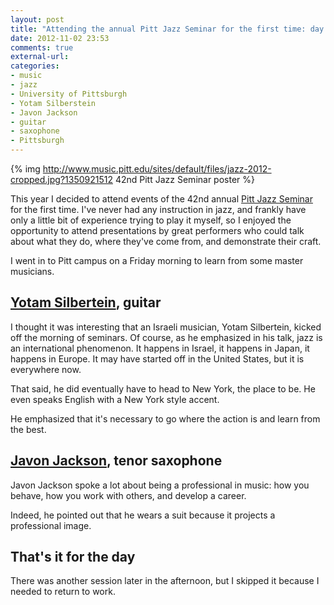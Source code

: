 ```yaml
---
layout: post
title: "Attending the annual Pitt Jazz Seminar for the first time: day 1"
date: 2012-11-02 23:53
comments: true
external-url:
categories:
- music
- jazz
- University of Pittsburgh
- Yotam Silberstein
- Javon Jackson
- guitar
- saxophone
- Pittsburgh
---
```

{% img http://www.music.pitt.edu/sites/default/files/jazz-2012-cropped.jpg?1350921512 42nd Pitt Jazz Seminar poster %}

This year I decided to attend events of the 42nd annual [Pitt Jazz Seminar](http://www.music.pitt.edu/events/november-3-2012-42nd-annual-jazz-se120813) for the first time. I've never had any instruction in jazz, and frankly have only a little bit of experience trying to play it myself, so I enjoyed the opportunity to attend presentations by great performers who could talk about what they do, where they've come from, and demonstrate their craft.

I went in to Pitt campus on a Friday morning to learn from some master musicians.

<!--more-->

## [Yotam Silbertein](http://yotammusic.com/), guitar

I thought it was interesting that an Israeli musician, Yotam Silbertein, kicked off the morning of seminars. Of course, as he emphasized in his talk, jazz is an international phenomenon. It happens in Israel, it happens in Japan, it happens in Europe. It may have started off in the United States, but it is everywhere now.

That said, he did eventually have to head to New York, the place to be. He even speaks English with a New York style accent.

He emphasized that it's necessary to go where the action is and learn from the best.

## [Javon Jackson](http://www.javonjackson.com/), tenor saxophone

Javon Jackson spoke a lot about being a professional in music: how you behave, how you work with others, and develop a career.

Indeed, he pointed out that he wears a suit because it projects a professional image.

## That's it for the day

There was another session later in the afternoon, but I skipped it because I needed to return to work.
